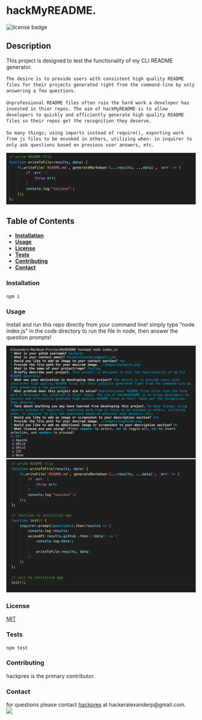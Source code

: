 
# hackMyREADME.

![license badge](https://img.shields.io/badge/license-MIT-brightgreen)

## Description
This project is designed to test the functionality of my CLI README generator.

    The desire is to provide users with consistent high quality README files for their projects generated right from the command-line by only answering a few questions.

    Unprofessional README files often ruin the hard work a developer has invested in thier repos. The aim of hackMyREADME is to allow developers to quickly and efficiently generate high quality README files so their repos get the recognition they deserve.

    So many things; using imports instead of require(), exporting work from js files to be envoked in others, utilizing when: in inquirer to only ask questions based on previous user answers, etc.

<img src="./images/descriptionCode.png" width="800"/><br/>


## Table of Contents

* **[Installation](#installation)**<br />
* **[Usage](#usage)**<br />
* **[License](#license)**<br />
* **[Tests](#tests)**<br />
* **[Contributing](#contributing)**<br />
* **[Contact](#contact)**<br />

### Installation
<a name="installation"/>

```
npm i
```

### Usage
<a name="usage"/>
Install and run this repo directly from your command line! simply type "node index.js" in the code directory to run the file in node, then answer the question prompts!<br/>

<img src="./images/usage.png" width="800"/><br/>
<img src="./images/usageCode.png" width="800"/>

### License
<a name="license"/>
<a href="https://choosealicense.com/licenses">MIT</a>

### Tests
<a name="tests"/>

```
npm test
```

### Contributing
<a name="contributing"/>
hackpres is the primary contributor.


### Contact
<a name="contact"/>
for questions please contact <a href="https://github.com/hackpres">hackpres</a> at hackeralexanderp@gmail.com.<br/>
<img src="./images/hackpres.png" width="300"/>
